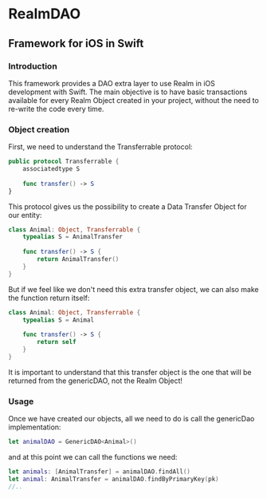 # RealmDAO
## Framework for iOS in Swift

### Introduction
This framework provides a DAO extra layer to use Realm in iOS development with Swift.
The main objective is to have basic transactions available for every Realm Object created in your project, without the need to re-write the code every time.


### Object creation

First, we need to understand the Transferrable protocol:

``` swift
public protocol Transferrable {
	associatedtype S
	
	func transfer() -> S	
}
```

This protocol gives us the possibility to create a Data Transfer Object for our entity:

``` swift
class Animal: Object, Transferrable {
	typealias S = AnimalTransfer
	
	func transfer() -> S {
		return AnimalTransfer()
	}
}
```

But if we feel like we don't need this extra transfer object, we can also make the function return itself:

``` swift
class Animal: Object, Transferrable {
	typealias S = Animal
	
	func transfer() -> S {
		return self
	}
}
```

It is important to understand that this transfer object is the one that will be returned from the genericDAO, not the Realm Object!

### Usage

Once we have created our objects, all we need to do is call the genericDao implementation:

``` swift
let animalDAO = GenericDAO<Animal>()
```

and at this point we can call the functions we need:

``` swift
let animals: [AnimalTransfer] = animalDAO.findAll()
let animal: AnimalTransfer = animalDAO.findByPrimaryKey(pk)
//..
```


